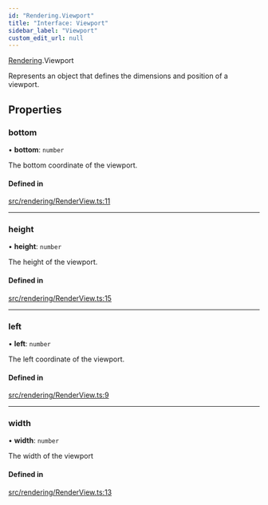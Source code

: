 ```yaml
---
id: "Rendering.Viewport"
title: "Interface: Viewport"
sidebar_label: "Viewport"
custom_edit_url: null
---
```


[Rendering](../namespaces/Rendering.md).Viewport

Represents an object that defines the dimensions and position of a viewport.

## Properties

### bottom

• **bottom**: `number`

The bottom coordinate of the viewport.

#### Defined in

[src/rendering/RenderView.ts:11](https://github.com/agargaro/three.ez/blob/ee63373/src/rendering/RenderView.ts#L11)

___

### height

• **height**: `number`

The height of the viewport.

#### Defined in

[src/rendering/RenderView.ts:15](https://github.com/agargaro/three.ez/blob/ee63373/src/rendering/RenderView.ts#L15)

___

### left

• **left**: `number`

The left coordinate of the viewport.

#### Defined in

[src/rendering/RenderView.ts:9](https://github.com/agargaro/three.ez/blob/ee63373/src/rendering/RenderView.ts#L9)

___

### width

• **width**: `number`

The width of the viewport

#### Defined in

[src/rendering/RenderView.ts:13](https://github.com/agargaro/three.ez/blob/ee63373/src/rendering/RenderView.ts#L13)
